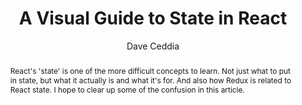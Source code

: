 ---
sections: [reactjs]
link: https://daveceddia.com/visual-guide-to-state-in-react/
title: "A Visual Guide to State in React"
author: "Dave Ceddia"
publishedAt: 2016-10-19T00:00:00.000Z
type: [article]
topics: [component_state]
suggestedBy: [andreamangano]
createdAt: 2018-03-12T21:46:50.060Z
reference: aHR0cHM6Ly9kYXZlY2VkZGlhLmNvbS92aXN1YWwtZ3VpZGUtdG8tc3RhdGUtaW4tcmVhY3Qv
slug: a-visual-guide-to-state-in-react-by-dave-ceddia
abstract: "React's 'state' is one of the more difficult concepts to learn. Not just what to put in state, but what it actually is and what it's for. And also how Redux is related to React state. I hope to clear up some of the confusion in this article."
---